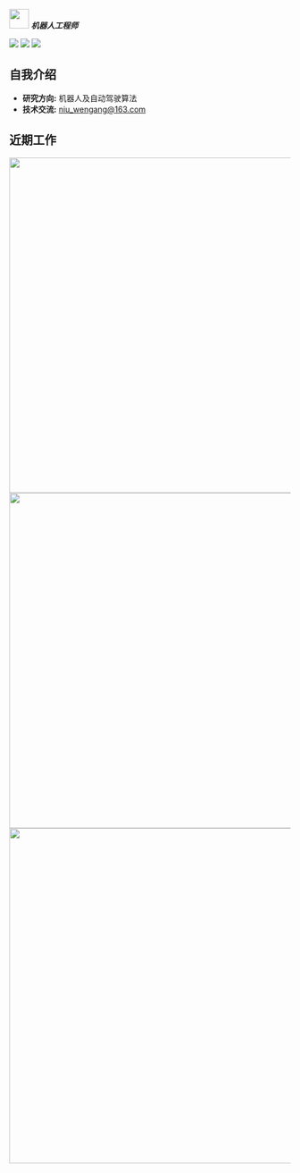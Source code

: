  <img src="https://user-images.githubusercontent.com/5679180/79618120-0daffb80-80be-11ea-819e-d2b0fa904d07.gif" width="35px"> ***机器人工程师***  


[![](https://img.shields.io/badge/Bilibili-robotics%E6%B8%AF-brightgreen)](https://space.bilibili.com/356146260)
[![](https://img.shields.io/badge/CSDN%E5%8D%9A%E5%AE%A2-robotics%E6%B8%AF-brightgreen)](https://blog.csdn.net/weixin_37684239?type=blog)
![](https://visitor-badge.laobi.icu/badge?page_id=niuwengang.visitor-badge)

## 自我介绍
+ **研究方向:** 机器人及自动驾驶算法
+ **技术交流:** niu_wengang@163.com

## 近期工作




  <img src="https://star-history.com/#niuwengang/SimpleRoadMap&niuwengang/AlkaidQuadrotor&Date"  width = "600px"    />        


  <img src="https://starchart.cc/niuwengang/AlkaidQuadrotor.svg"  width = "600px"    />        

  <img src="https://github-readme-activity-graph.vercel.app/graph?username=niuwengang"  width = "600px"    />        
  
